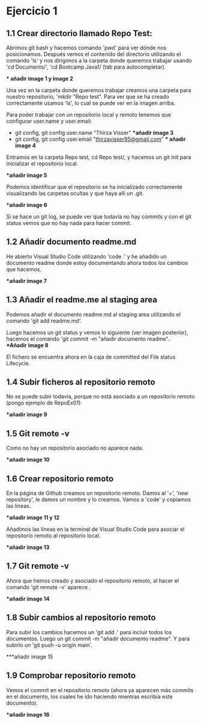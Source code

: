 # Ejercicio 1  
## 1.1 Crear directorio llamado Repo Test:  
Abrimos git bash y hacemos comando 'pwd' para ver dónde nos posicionamos. Después vemos el contenido del directorio utilizando el comando 'ls' y nos dirigimos a la carpeta donde queremos trabajar usando 'cd Documents/', 'cd Bootcamp Java1/ (tab para autocompletar).  
  
**\* añadir image 1 y image 2**

Una vez en la carpeta donde queremos trabajar creamos una carpeta para nuestro repositorio, 'mkdir "Repo test". Para ver que se ha creado correctamente usamos 'ls', lo cual se puede ver en la imagen arriba.  

Para poder trabajar con un repositorio local y remoto tenemos que configurar user.name y user.email:  
- git config, git config user.name "Thirza Visser" **\*añadir image 3**
- git config, git config user.email "thirzavisser95@gmail.com" **\* añadir image 4**  

Entramos en la carpeta Repo test, cd Repo test/, y hacemos un git init para inicializar el repositorio local.
  
**\*añadir image 5**

Podemos identificar que el repositorio se ha inicializado correctamente visualizando las carpetas ocultas y que haya allí un .git.  
  
**\*añadir image 6**

Si se hace un git log, se puede ver que todavía no hay commits y con el git status vemos que no hay nada para hacer commit.

## 1.2 Añadir documento readme.md  

He abierto Visual Studio Code utilizando 'code .' y he añadido un documento readme donde estoy documentando ahora todos los cambios que hacemos.  
  
**\*añadir image 7**

## 1.3 Añadir el readme.me al staging area  

Podemos añadir el documento readme.md al staging area utilizando el comando 'git add readme.md'.  

Luego hacemos un git status y vemos lo siguiente (ver imagen posterior), hacemos el comando 'git commit -m "añadir documento readme".  
**\*Añadir image 8**  

El fichero se encuentra ahora en la caja de committed del File status Lifecycle.  

## 1.4 Subir ficheros al repositorio remoto  

No se puede subir todavía, porque no está asociado a un repositorio remoto (pongo ejemplo de RepoEx01):  
  
**\*añadir image 9**

## 1.5 Git remote -v  

Como no hay un repositorio asociado no aparece nada.  
  
**\*añadir image 10**

## 1.6 Crear repositorio remoto  

En la página de Github creamos un repositorio remoto. Damos al '+', 'new repository', le damos un nombre y lo creamos. Vamos a 'code' y copiamos las líneas.  
  
**\*añadir image 11 y 12**  

Añadimos las líneas en la terminal de Visual Studio Code para asociar el repositorio remoto al repositorio local.  
  
**\*añadir image 13**

## 1.7 Git remote -v  

Ahora que hemos creado y asociado el repositorio remoto, al hacer el comando 'git remote -v' aparece . 

**\*añadir image 14** 

## 1.8 Subir cambios al repositorio remoto  

Para subir los cambios hacemos un 'git add .' para incluir todos los documentos. Luego un git commit -m "añadir documento readme". Y para subirlo un 'git push -u origin main'.  
  
**\*añadir image 15  

## 1.9 Comprobar repositorio remoto  

Vemos el commit en el repositorio remoto (ahora ya aparecen más commits en el documento, los cuales he ido haciendo mientras escribía este documento).  
  
**\*añadir image 16**